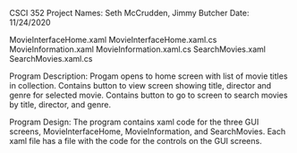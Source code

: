 CSCI 352 Project
Names: Seth McCrudden, Jimmy Butcher
Date: 11/24/2020

MovieInterfaceHome.xaml
MovieInterfaceHome.xaml.cs
MovieInformation.xaml
MovieInformation.xaml.cs
SearchMovies.xaml
SearchMovies.xaml.cs

Program Description:
Progam opens to home screen with list of movie titles in collection. Contains button to view screen showing title, director and genre for selected movie. Contains button to go to screen to search movies by title, director, and genre.

Program Design:
The program contains xaml code for the three GUI screens, MovieInterfaceHome, MovieInformation, and SearchMovies. Each xaml file has a file with the code for the controls on the GUI screens.

